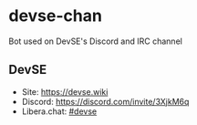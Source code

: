 # devse-chan

Bot used on DevSE's Discord and IRC channel

## DevSE

- Site: https://devse.wiki
- Discord: https://discord.com/invite/3XjkM6q
- Libera.chat: [#devse](https://web.libera.chat/?#devse)

